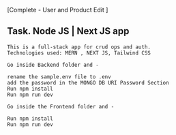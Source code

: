  [Complete - User and Product Edit ]

## Task. Node JS | Next JS app 

```
This is a full-stack app for crud ops and auth.
Technologies used: MERN , NEXT JS, Tailwind CSS

Go inside Backend folder and -

rename the sample.env file to .env 
add the password in the MONGO DB URI Password Section
Run npm install 
Run npm run dev

Go inside the Frontend folder and -

Run npm install 
Run npm run dev
```
